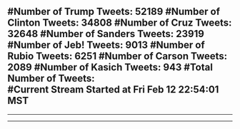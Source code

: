 #Number of Trump Tweets: 52189
#Number of Clinton Tweets: 34808
#Number of Cruz Tweets: 32648
#Number of Sanders Tweets: 23919
#Number of Jeb! Tweets: 9013
#Number of Rubio Tweets: 6251
#Number of Carson Tweets: 2089
#Number of Kasich Tweets: 943
#Total Number of Tweets:  
#Current Stream Started at Fri Feb 12 22:54:01 MST
---
---
---
